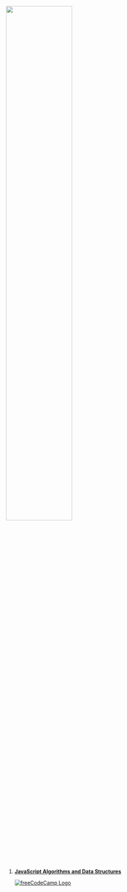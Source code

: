 <a href="#">
    <img style="width:60%" src="https://d33wubrfki0l68.cloudfront.net/774b60156d8f103170dc66f3ad10310941114653/da262/img/fcc_secondary_large.svg">
</a>

1. [**JavaScript Algorithms and Data Structures**][js-course]

    [![freeCodeCamp Logo][fcc-logo]][js-certificate]

<!-- Links -->
[js-course]: https://www.freecodecamp.org/learn/javascript-algorithms-and-data-structures/ "jump to course"
[js-certificate]: https://www.freecodecamp.org/certification/Aleksei-Uzin/javascript-algorithms-and-data-structures "view certificate"

<!-- Images -->
[fcc-logo]: https://www.freecodecamp.org/favicon-32x32.png?v=6cba562cbd10e31af925a976f3db73f7
